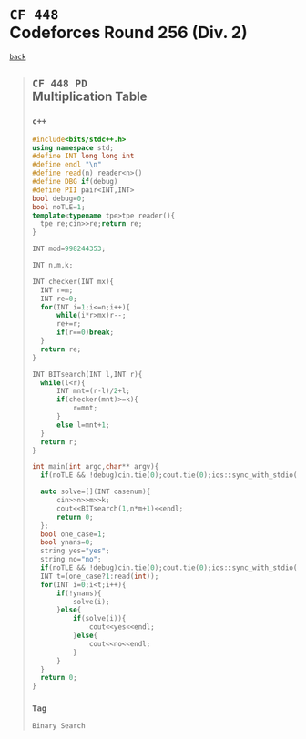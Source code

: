 <link id="style_css" rel="stylesheet" type="text/css" href="/OJ_ans/style.css">

# `CF 448`<br>Codeforces Round 256 (Div. 2)
[`back`](../)

> ## `CF 448 PD`<br>Multiplication Table
> ### `c++`
> ```c++
> #include<bits/stdc++.h>
> using namespace std;
> #define INT long long int
> #define endl "\n"
> #define read(n) reader<n>()
> #define DBG if(debug)
> #define PII pair<INT,INT>
> bool debug=0;
> bool noTLE=1;
> template<typename tpe>tpe reader(){
> 	tpe re;cin>>re;return re;
> }
> 
> INT mod=998244353;
> 
> INT n,m,k;
> 
> INT checker(INT mx){
> 	INT r=m;
> 	INT re=0;
> 	for(INT i=1;i<=n;i++){
> 		while(i*r>mx)r--;
> 		re+=r;
> 		if(r==0)break;
> 	}
> 	return re;
> }
> 
> INT BITsearch(INT l,INT r){
> 	while(l<r){
> 		INT mnt=(r-l)/2+l;
> 		if(checker(mnt)>=k){
> 			r=mnt;
> 		}
> 		else l=mnt+1;
> 	}
> 	return r;
> }
> 
> int main(int argc,char** argv){
> 	if(noTLE && !debug)cin.tie(0);cout.tie(0);ios::sync_with_stdio(0);
> 
> 	auto solve=[](INT casenum){
> 		cin>>n>>m>>k;
> 		cout<<BITsearch(1,n*m+1)<<endl;
> 		return 0;
> 	};
> 	bool one_case=1;
> 	bool ynans=0;
> 	string yes="yes";
> 	string no="no";
> 	if(noTLE && !debug)cin.tie(0);cout.tie(0);ios::sync_with_stdio(0);
> 	INT t=(one_case?1:read(int));
> 	for(INT i=0;i<t;i++){
> 		if(!ynans){
> 			solve(i);
> 		}else{
> 			if(solve(i)){
> 				cout<<yes<<endl;
> 			}else{
> 				cout<<no<<endl;
> 			}
> 		}
> 	}
> 	return 0;
> }
> ```
> ### `Tag`  
> ```txt
> Binary Search
> ```





[`Codeforces`]: /OJ_ans/cf
[`Zerojudge`]: /OJ_ans/zj
[`PCIC`]: /OJ_ans/PCIC

<link id="style_css" rel="stylesheet" type="text/css" href="/OJ_ans/style.css">